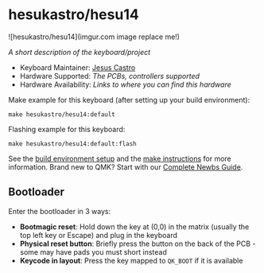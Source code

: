 # hesukastro/hesu14

![hesukastro/hesu14](imgur.com image replace me!)

*A short description of the keyboard/project*

* Keyboard Maintainer: [Jesus Castro](https://github.com/hesukastro)
* Hardware Supported: *The PCBs, controllers supported*
* Hardware Availability: *Links to where you can find this hardware*

Make example for this keyboard (after setting up your build environment):

    make hesukastro/hesu14:default

Flashing example for this keyboard:

    make hesukastro/hesu14:default:flash

See the [build environment setup](https://docs.qmk.fm/#/getting_started_build_tools) and the [make instructions](https://docs.qmk.fm/#/getting_started_make_guide) for more information. Brand new to QMK? Start with our [Complete Newbs Guide](https://docs.qmk.fm/#/newbs).

## Bootloader

Enter the bootloader in 3 ways:

* **Bootmagic reset**: Hold down the key at (0,0) in the matrix (usually the top left key or Escape) and plug in the keyboard
* **Physical reset button**: Briefly press the button on the back of the PCB - some may have pads you must short instead
* **Keycode in layout**: Press the key mapped to `QK_BOOT` if it is available
